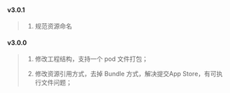 #### v3.0.1

> 1. 规范资源命名

#### v3.0.0

> 1. 修改工程结构，支持一个 pod 文件打包；
>
>
> 2. 修改资源引用方式，去掉 Bundle 方式，解决提交App Store，有可执行文件问题；